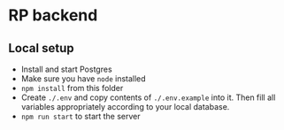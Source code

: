 # RP backend

## Local setup

- Install and start Postgres
- Make sure you have `node` installed
- `npm install` from this folder
- Create `./.env` and copy contents of `./.env.example` into it.
  Then fill all variables appropriately according to your local database.
- `npm run start` to start the server
